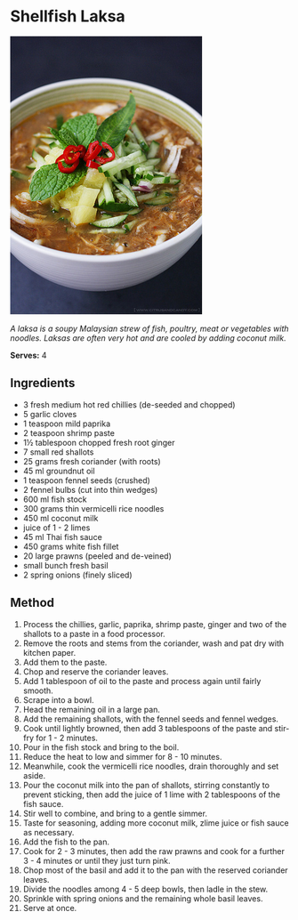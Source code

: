 # Shellfish Laksa

![Shellfish Laksa](resources/laksa.jpg)

*A laksa is a soupy Malaysian strew of fish, poultry, meat or vegetables with noodles. Laksas are often very hot and are cooled by adding coconut milk.*

**Serves:** 4

## Ingredients
- 3 fresh medium hot red chillies (de-seeded and chopped)
- 5 garlic cloves
- 1 teaspoon mild paprika
- 2 teaspoon shrimp paste
- 1½ tablespoon chopped fresh root ginger
- 7 small red shallots
- 25 grams fresh coriander (with roots)
- 45 ml groundnut oil
- 1 teaspoon fennel seeds (crushed)
- 2 fennel bulbs (cut into thin wedges)
- 600 ml fish stock
- 300 grams thin vermicelli rice noodles
- 450 ml coconut milk
- juice of 1 - 2 limes
- 45 ml Thai fish sauce
- 450 grams white fish fillet
- 20 large prawns (peeled and de-veined)
- small bunch fresh basil
- 2 spring onions (finely sliced)

## Method
1. Process the chillies, garlic, paprika, shrimp paste, ginger and two of the shallots to a paste in a food processor.
1. Remove the roots and stems from the coriander, wash and pat dry with kitchen paper.
1. Add them to the paste.
1. Chop and reserve the coriander leaves.
1. Add 1 tablespoon of oil to the paste and process again until fairly smooth.
1. Scrape into a bowl.
1. Head the remaining oil in a large pan.
1. Add the remaining shallots, with the fennel seeds and fennel wedges.
1. Cook until lightly browned, then add 3 tablespoons of the paste and stir-fry for 1 - 2 minutes.
1. Pour in the fish stock and bring to the boil.
1. Reduce the heat to low and simmer for 8 - 10 minutes.
1. Meanwhile, cook the vermicelli rice noodles, drain thoroughly and set aside.
1. Pour the coconut milk into the pan of shallots, stirring constantly to prevent sticking, then add the juice of 1 lime with 2 tablespoons of the fish sauce.
1. Stir well to combine, and bring to a gentle simmer.
1. Taste for seasoning, adding more coconut milk, zlime juice or fish sauce as necessary.
1. Add the fish to the pan.
1. Cook for 2 - 3 minutes, then add the raw prawns and cook for a further 3 - 4 minutes or until they just turn pink.
1. Chop most of the basil and add it to the pan with the reserved coriander leaves.
1. Divide the noodles among 4 - 5 deep bowls, then ladle in the stew.
1. Sprinkle with spring onions and the remaining whole basil leaves.
1. Serve at once.